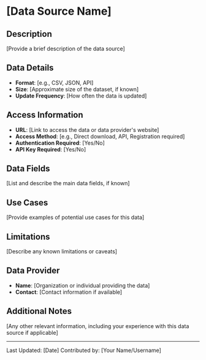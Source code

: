 # [Data Source Name]

## Description
[Provide a brief description of the data source]

## Data Details
- **Format**: [e.g., CSV, JSON, API]
- **Size**: [Approximate size of the dataset, if known]
- **Update Frequency**: [How often the data is updated]

## Access Information
- **URL**: [Link to access the data or data provider's website]
- **Access Method**: [e.g., Direct download, API, Registration required]
- **Authentication Required**: [Yes/No]
- **API Key Required**: [Yes/No]

## Data Fields
[List and describe the main data fields, if known]

## Use Cases
[Provide examples of potential use cases for this data]

## Limitations
[Describe any known limitations or caveats]

## Data Provider
- **Name**: [Organization or individual providing the data]
- **Contact**: [Contact information if available]

## Additional Notes
[Any other relevant information, including your experience with this data source if applicable]

---
Last Updated: [Date]
Contributed by: [Your Name/Username]
